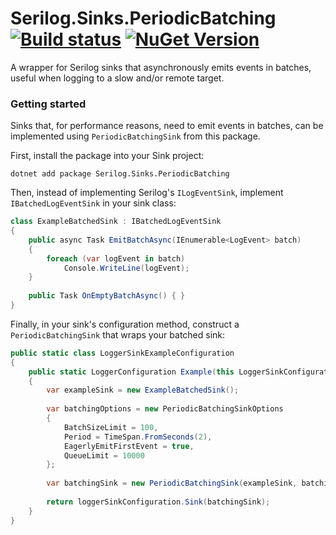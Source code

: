 # Serilog.Sinks.PeriodicBatching [![Build status](https://ci.appveyor.com/api/projects/status/w2agqyd8rn0jur9y?svg=true)](https://ci.appveyor.com/project/serilog/serilog-sinks-periodicbatching) [![NuGet Version](http://img.shields.io/nuget/v/Serilog.Sinks.periodicbatching.svg?style=flat)](https://www.nuget.org/packages/Serilog.Sinks.periodicbatching/)

A wrapper for Serilog sinks that asynchronously emits events in batches, useful when logging to a slow and/or remote target.

### Getting started

Sinks that, for performance reasons, need to emit events in batches, can be implemented using `PeriodicBatchingSink`
from this package.

First, install the package into your Sink project:

```
dotnet add package Serilog.Sinks.PeriodicBatching
```

Then, instead of implementing Serilog's `ILogEventSink`, implement `IBatchedLogEventSink` in your sink class:

```csharp
class ExampleBatchedSink : IBatchedLogEventSink
{
    public async Task EmitBatchAsync(IEnumerable<LogEvent> batch)
    {
        foreach (var logEvent in batch)
            Console.WriteLine(logEvent);
    }
    
    public Task OnEmptyBatchAsync() { }
}
```

Finally, in your sink's configuration method, construct a `PeriodicBatchingSink` that wraps your batched sink:

```csharp
public static class LoggerSinkExampleConfiguration
{
    public static LoggerConfiguration Example(this LoggerSinkConfiguration loggerSinkConfiguration)
    {
        var exampleSink = new ExampleBatchedSink();
        
        var batchingOptions = new PeriodicBatchingSinkOptions
        {
            BatchSizeLimit = 100,
            Period = TimeSpan.FromSeconds(2),
            EagerlyEmitFirstEvent = true,
            QueueLimit = 10000
        };
        
        var batchingSink = new PeriodicBatchingSink(exampleSink, batchingOptions);
        
        return loggerSinkConfiguration.Sink(batchingSink);
    }
}
```
